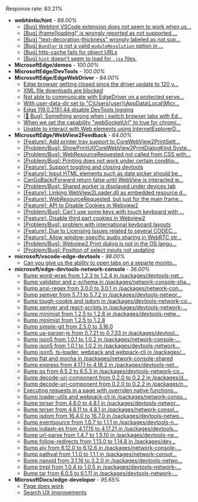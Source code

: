 Response rate: 83.21%

* **webhintio/hint** - _88.00%_
  * [[Bug] Webhint VSCode extension does not seem to work when us...](https://github.com/webhintio/hint/issues/5735)
  * [[Bug] iframe[loading]' is wrongly reported as not supported ...](https://github.com/webhintio/hint/issues/5730)
  * [[Bug] "text-decoration-thickness" wrongly labeled as not sup...](https://github.com/webhintio/hint/issues/5723)
  * [[Bug] `Bundler` is not a valid `moduleResolution` option in ...](https://github.com/webhintio/hint/issues/5719)
  * [[Bug] http-cache fails for object URLs](https://github.com/webhintio/hint/issues/5706)
  * [[Bug] `hint` doesn't seem to load for `.jsx` files.](https://github.com/webhintio/hint/issues/5702)
* **MicrosoftEdge/demos** - _100.00%_
* **MicrosoftEdge/DevTools** - _100.00%_
* **MicrosoftEdge/EdgeWebDriver** - _84.00%_
  * [Edge browser getting closed since the driver update to 120 v...](https://github.com/MicrosoftEdge/EdgeWebDriver/issues/135)
  * [XML file downloads are blocked](https://github.com/MicrosoftEdge/EdgeWebDriver/issues/133)
  * [Not able to communicate with EdgeDriver on a protected serve...](https://github.com/MicrosoftEdge/EdgeWebDriver/issues/128)
  * [With user-data-dir set to "C\Users\{user}\AppData\Local\Micr...](https://github.com/MicrosoftEdge/EdgeWebDriver/issues/125)
  * [Edge 119.0.2151.44 disable DevTools logging](https://github.com/MicrosoftEdge/EdgeWebDriver/issues/124)
  * [[🐛 Bug]: Something wrong when i switch browser tabs with Ed...](https://github.com/MicrosoftEdge/EdgeWebDriver/issues/123)
  * [When we set the capability "webSocketUrl" to true for chromi...](https://github.com/MicrosoftEdge/EdgeWebDriver/issues/103)
  * [Unable to interact with Web elements using InternetExplorerD...](https://github.com/MicrosoftEdge/EdgeWebDriver/issues/91)
* **MicrosoftEdge/WebView2Feedback** - _64.00%_
  * [[Feature]: Add printer tray support to CoreWebView2PrintSett...](https://github.com/MicrosoftEdge/WebView2Feedback/issues/4368)
  * [[Problem/Bug]: ShowPrintUI(CoreWebView2PrintDialogKind.Syste...](https://github.com/MicrosoftEdge/WebView2Feedback/issues/4367)
  * [[Problem/Bug]: WebResourceRequested not called from CSS with...](https://github.com/MicrosoftEdge/WebView2Feedback/issues/4362)
  * [[Problem/Bug]: Printing does not work under certain conditio...](https://github.com/MicrosoftEdge/WebView2Feedback/issues/4354)
  * [[Feature]: Support toggling and closing devtools](https://github.com/MicrosoftEdge/WebView2Feedback/issues/4341)
  * [[Feature]: Input HTML elements such as date picker should be...](https://github.com/MicrosoftEdge/WebView2Feedback/issues/4339)
  * [CanGoBack/Forward return false until WebView is interacted w...](https://github.com/MicrosoftEdge/WebView2Feedback/issues/4335)
  * [[Problem/Bug]: Shared worker is displayed under devices tab](https://github.com/MicrosoftEdge/WebView2Feedback/issues/4334)
  * [[Feature]: Linking WebView2Loader.dll as embedded resource d...](https://github.com/MicrosoftEdge/WebView2Feedback/issues/4321)
  * [[Feature]: WebResourceRequested, but just for the main frame...](https://github.com/MicrosoftEdge/WebView2Feedback/issues/4353)
  * [[Feature]: API to Disable Cookies in Webview2](https://github.com/MicrosoftEdge/WebView2Feedback/issues/4340)
  * [[Problem/Bug]: Can't use some keys with touch keyboard with ...](https://github.com/MicrosoftEdge/WebView2Feedback/issues/4338)
  * [[Feature]: Disable third part cookies in Webview2](https://github.com/MicrosoftEdge/WebView2Feedback/issues/4336)
  * [[Problem/Bug]: problem with international keyboard layouts](https://github.com/MicrosoftEdge/WebView2Feedback/issues/4333)
  * [[Feature]:  Due to Licensing Issues related to several CODEC...](https://github.com/MicrosoftEdge/WebView2Feedback/issues/4329)
  * [[Feature]: Allow window-specific audio sharing in WebRTC str...](https://github.com/MicrosoftEdge/WebView2Feedback/issues/4327)
  * [[Problem/Bug]:  Webview2 Print dialog is not in the OS langu...](https://github.com/MicrosoftEdge/WebView2Feedback/issues/4326)
  * [[Problem/Bug]: Position of select inputs not updating](https://github.com/MicrosoftEdge/WebView2Feedback/issues/4324)
* **microsoft/vscode-edge-devtools** - _98.00%_
  * [Can you give us the ability to open tabs on a separte monito...](https://github.com/microsoft/vscode-edge-devtools/issues/2007)
* **microsoft/edge-devtools-network-console** - _36.00%_
  * [Bump word-wrap from 1.2.3 to 1.2.4 in /packages/devtools-net...](https://github.com/microsoft/edge-devtools-network-console/pull/123)
  * [Bump validator and z-schema in /packages/network-console-sha...](https://github.com/microsoft/edge-devtools-network-console/pull/122)
  * [Bump ansi-regex from 3.0.0 to 3.0.1 in /packages/network-con...](https://github.com/microsoft/edge-devtools-network-console/pull/121)
  * [Bump semver from 5.7.1 to 5.7.2 in /packages/devtools-networ...](https://github.com/microsoft/edge-devtools-network-console/pull/120)
  * [Bump tough-cookie and jsdom in /packages/devtools-network-co...](https://github.com/microsoft/edge-devtools-network-console/pull/119)
  * [Bump semver and react-scripts in /packages/devtools-network-...](https://github.com/microsoft/edge-devtools-network-console/pull/117)
  * [Bump minimist from 1.2.5 to 1.2.8 in /packages/devtools-netw...](https://github.com/microsoft/edge-devtools-network-console/pull/112)
  * [Bump minimist from 1.2.5 to 1.2.8](https://github.com/microsoft/edge-devtools-network-console/pull/111)
  * [Bump simple-git from 2.5.0 to 3.16.0](https://github.com/microsoft/edge-devtools-network-console/pull/110)
  * [Bump ua-parser-js from 0.7.21 to 0.7.33 in /packages/devtool...](https://github.com/microsoft/edge-devtools-network-console/pull/109)
  * [Bump json5 from 1.0.1 to 1.0.2 in /packages/network-console-...](https://github.com/microsoft/edge-devtools-network-console/pull/108)
  * [Bump json5 from 1.0.1 to 1.0.2 in /packages/devtools-network...](https://github.com/microsoft/edge-devtools-network-console/pull/107)
  * [Bump json5, ts-loader, webpack and webpack-cli in /packages/...](https://github.com/microsoft/edge-devtools-network-console/pull/106)
  * [Bump flat and mocha in /packages/network-console-shared](https://github.com/microsoft/edge-devtools-network-console/pull/105)
  * [Bump express from 4.17.1 to 4.18.2 in /packages/devtools-net...](https://github.com/microsoft/edge-devtools-network-console/pull/104)
  * [Bump qs from 6.5.2 to 6.5.3 in /packages/devtools-network-co...](https://github.com/microsoft/edge-devtools-network-console/pull/103)
  * [Bump decode-uri-component from 0.2.0 to 0.2.2 in /packages/d...](https://github.com/microsoft/edge-devtools-network-console/pull/101)
  * [Bump decode-uri-component from 0.2.0 to 0.2.2 in /packages/n...](https://github.com/microsoft/edge-devtools-network-console/pull/100)
  * [Executing requests in a page with overriden native functions...](https://github.com/microsoft/edge-devtools-network-console/issues/99)
  * [Bump loader-utils and webpack-cli in /packages/network-conso...](https://github.com/microsoft/edge-devtools-network-console/pull/98)
  * [Bump terser from 4.8.0 to 4.8.1 in /packages/devtools-networ...](https://github.com/microsoft/edge-devtools-network-console/pull/97)
  * [Bump terser from 4.6.11 to 4.8.1 in /packages/network-consol...](https://github.com/microsoft/edge-devtools-network-console/pull/96)
  * [Bump jsdom from 16.4.0 to 16.7.0 in /packages/devtools-netwo...](https://github.com/microsoft/edge-devtools-network-console/pull/94)
  * [Bump eventsource from 1.0.7 to 1.1.1 in /packages/devtools-n...](https://github.com/microsoft/edge-devtools-network-console/pull/93)
  * [Bump lodash-es from 4.17.15 to 4.17.21 in /packages/devtools...](https://github.com/microsoft/edge-devtools-network-console/pull/84)
  * [Bump url-parse from 1.4.7 to 1.5.10 in /packages/devtools-ne...](https://github.com/microsoft/edge-devtools-network-console/pull/83)
  * [Bump follow-redirects from 1.13.0 to 1.14.8 in /packages/dev...](https://github.com/microsoft/edge-devtools-network-console/pull/81)
  * [Bump ajv from 6.12.0 to 6.12.6 in /packages/network-console-...](https://github.com/microsoft/edge-devtools-network-console/pull/80)
  * [Bump pathval from 1.1.0 to 1.1.1 in /packages/network-consol...](https://github.com/microsoft/edge-devtools-network-console/pull/79)
  * [Bump nanoid from 3.1.16 to 3.2.0 in /packages/devtools-netwo...](https://github.com/microsoft/edge-devtools-network-console/pull/78)
  * [Bump tmpl from 1.0.4 to 1.0.5 in /packages/devtools-network-...](https://github.com/microsoft/edge-devtools-network-console/pull/75)
  * [Bump tar from 6.0.5 to 6.1.11 in /packages/devtools-network-...](https://github.com/microsoft/edge-devtools-network-console/pull/73)
* **MicrosoftDocs/edge-developer** - _95.65%_
  * [Page does work](https://github.com/MicrosoftDocs/edge-developer/issues/3054)
  * [Search UX improvements](https://github.com/MicrosoftDocs/edge-developer/issues/3051)